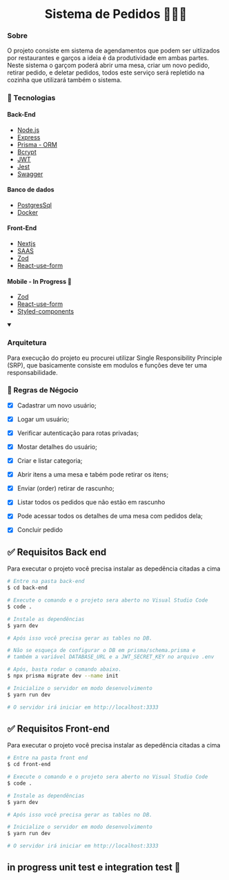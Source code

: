 <h1 align="center"> Sistema de Pedidos 👩🏾‍🍳 </h1>

### Sobre
O projeto consiste em sistema de agendamentos que podem ser uitlizados por restaurantes e garços a ideia é da produtividade 
em ambas partes. Neste sistema o garçom poderá abrir uma mesa, criar um novo pedido, retirar pedido, e deletar pedidos, todos
este serviço será repletido na cozinha que utilizará também o sistema.

### 🚀 Tecnologias

#### Back-End

-  [Node.js](https://nodejs.org/en/)
-  [Express](https://expressjs.com/)
-  [Prisma - ORM](https://www.prisma.io/)
-  [Bcrypt](https://www.npmjs.com/package/bcrypt)
-  [JWT](https://jwt.io/)
-  [Jest](https://jestjs.io)
-  [Swagger](https://swagger.io/)


#### Banco de dados

- [PostgresSql](https://www.postgresql.org/)
- [Docker](https://www.docker.com)

#### Front-End 

- [Nextjs](https://nextjs.org/)
- [SAAS](https://sass-lang.com/)
- [Zod](https://zod.dev/)
- [React-use-form](https://react-hook-form.com/api/Useform/)

#### Mobile - <strong>In Progress 🚧</strong>
- [Zod](https://zod.dev/)
- [React-use-form](https://react-hook-form.com/api/Useform/)
- [Styled-components](https://styled-components.com/)

<details open>
  <summary><h3>Arquitetura </h3></summary>
Para execução do projeto eu procurei utilizar Single Responsibility Principle (SRP), que basicamente consiste 
em modulos e funções deve ter uma responsabilidade.
  
</details>  


### 📃 Regras de Négocio

- [x] Cadastrar um novo usuário;
- [x] Logar um usuário;
- [x] Verificar autenticação para rotas privadas;
- [x] Mostar detalhes do usuário;
- [x] Criar e listar categoria;
- [x] Abrir itens a uma mesa e tabém pode retirar os itens;
- [x] Enviar (order) retirar de rascunho;
- [x] Listar todos os pedidos que não estão em rascunho 
- [x] Pode acessar todos os detalhes de uma mesa com pedidos dela;
- [x] Concluir pedido


## ✅ Requisitos Back end

Para executar o projeto você precisa instalar as depedência citadas a cima 

```bash
# Entre na pasta back-end
$ cd back-end

# Execute o comando e o projeto sera aberto no Visual Studio Code
$ code .

# Instale as dependências
$ yarn dev

# Após isso você precisa gerar as tables no DB.

# Não se esqueça de configurar o DB em prisma/schema.prisma e
# também a variável DATABASE_URL e a JWT_SECRET_KEY no arquivo .env

# Após, basta rodar o comando abaixo.
$ npx prisma migrate dev --name init

# Inicialize o servidor em modo desenvolvimento
$ yarn run dev

# O servidor irá iniciar em http://localhost:3333
```

## ✅ Requisitos Front-end

Para executar o projeto você precisa instalar as depedência citadas a cima 

```bash
# Entre na pasta front end
$ cd front-end

# Execute o comando e o projeto sera aberto no Visual Studio Code
$ code .

# Instale as dependências
$ yarn dev

# Após isso você precisa gerar as tables no DB.

# Inicialize o servidor em modo desenvolvimento
$ yarn run dev

# O servidor irá iniciar em http://localhost:3333
```

## in progress unit test e integration test 🚧
